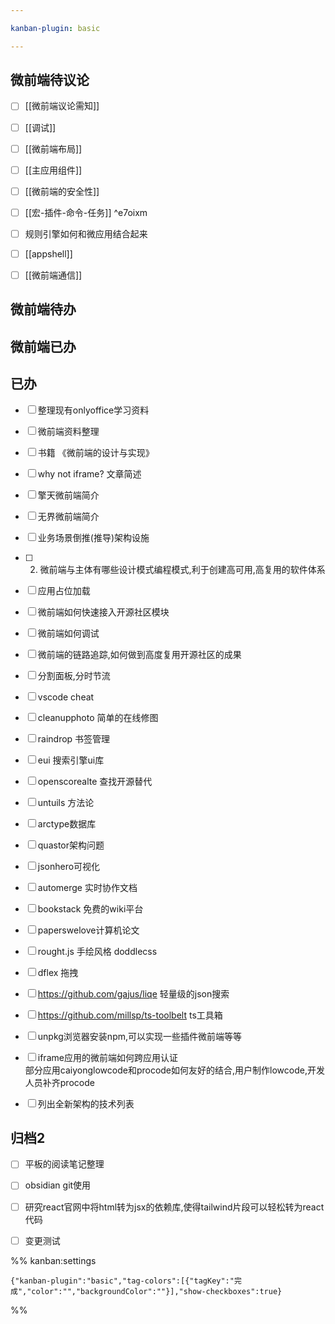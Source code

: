 ```yaml
---

kanban-plugin: basic

---
```


## 微前端待议论

- [ ] [[微前端议论需知]]
- [ ] [[调试]]
- [ ] [[微前端布局]]
- [ ] [[主应用组件]]
- [ ] [[微前端的安全性]]
- [ ] [[宏-插件-命令-任务]] ^e7oixm
- [ ] 规则引擎如何和微应用结合起来
- [ ] [[appshell]]
- [ ] [[微前端通信]]


## 微前端待办



## 微前端已办



## 已办

- [ ] 整理现有onlyoffice学习资料
- [ ] 微前端资料整理
- [ ] 书籍 《微前端的设计与实现》
- [ ] why not iframe? 文章简述
- [ ] 擎天微前端简介
- [ ] 无界微前端简介
- [ ] 业务场景倒推(推导)架构设施
- [ ] 2.  微前端与主体有哪些设计模式编程模式,利于创建高可用,高复用的软件体系
- [ ] 应用占位加载
- [ ] 微前端如何快速接入开源社区模块
- [ ] 微前端如何调试
- [ ] 微前端的链路追踪,如何做到高度复用开源社区的成果
- [ ] 分割面板,分时节流
- [ ] vscode cheat
- [ ] cleanupphoto 简单的在线修图
- [ ] raindrop 书签管理
- [ ] eui 搜索引擎ui库
- [ ] openscorealte 查找开源替代
- [ ] untuils 方法论
- [ ] arctype数据库
- [ ] quastor架构问题
- [ ] jsonhero可视化
- [ ] automerge 实时协作文档
- [ ] bookstack 免费的wiki平台
- [ ] paperswelove计算机论文
- [ ] rought.js 手绘风格 doddlecss
- [ ] dflex 拖拽
- [ ] https://github.com/gajus/liqe 轻量级的json搜索
- [ ] https://github.com/millsp/ts-toolbelt   ts工具箱
- [ ] unpkg浏览器安装npm,可以实现一些插件微前端等等
- [ ] iframe应用的微前端如何跨应用认证<br>部分应用caiyonglowcode和procode如何友好的结合,用户制作lowcode,开发人员补齐procode
- [ ] 列出全新架构的技术列表


## 归档2

- [ ] 平板的阅读笔记整理
- [ ] obsidian git使用
- [ ] 研究react官网中将html转为jsx的依赖库,使得tailwind片段可以轻松转为react代码
- [ ] 变更测试




%% kanban:settings
```
{"kanban-plugin":"basic","tag-colors":[{"tagKey":"完成","color":"","backgroundColor":""}],"show-checkboxes":true}
```
%%